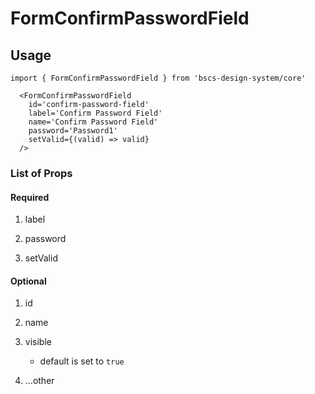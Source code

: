 # FormConfirmPasswordField

## Usage
```
import { FormConfirmPasswordField } from 'bscs-design-system/core'

  <FormConfirmPasswordField
    id='confirm-password-field'
    label='Confirm Password Field'
    name='Confirm Password Field'
    password='Password1'
    setValid={(valid) => valid}
  />
```

### List of Props

#### Required

1. label

2. password

3. setValid

#### Optional

1. id

2. name

3. visible
   - default is set to `true`

4. ...other
